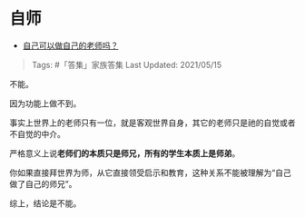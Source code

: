 # 自师

- [自己可以做自己的老师吗？](https://www.zhihu.com/question/391549086/answer/1869177015)

>Tags: #「答集」家族答集
>Last Updated: 2021/05/15

不能。

因为功能上做不到。

事实上世界上的老师只有一位，就是客观世界自身，其它的老师只是祂的自觉或者不自觉的中介。

严格意义上说**老师们的本质只是师兄，所有的学生本质上是师弟**。

你如果直接拜世界为师，从它直接领受启示和教育，这种关系不能被理解为“自己做了自己的师兄”。

综上，结论是不能。

  